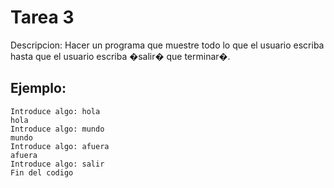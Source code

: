 # Tarea 3

Descripcion: Hacer un programa que muestre todo lo que el usuario escriba hasta que el usuario escriba �salir� que terminar�.

## Ejemplo:

```code
Introduce algo: hola
hola
Introduce algo: mundo
mundo
Introduce algo: afuera
afuera
Introduce algo: salir
Fin del codigo
```